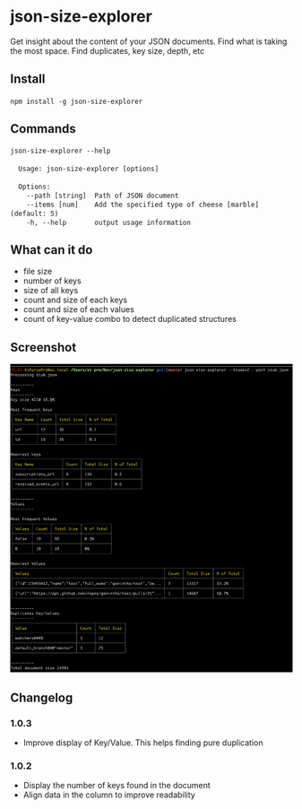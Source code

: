 # json-size-explorer
Get insight about the content of your JSON documents.
Find what is taking the most space. Find duplicates, key size, depth, etc

## Install
`npm install -g json-size-explorer`

## Commands

```
json-size-explorer --help

  Usage: json-size-explorer [options]

  Options:
    --path [string]  Path of JSON document
    --items [num]    Add the specified type of cheese [marble] (default: 5)
    -h, --help       output usage information
```

## What can it do

- file size
- number of keys
- size of all keys
- count and size of each keys
- count and size of each values
- count of key-value combo to detect duplicated structures

## Screenshot
![capture](img/capture.png)


## Changelog

### 1.0.3

- Improve display of Key/Value. This helps finding pure duplication

### 1.0.2

- Display the number of keys found in the document
- Align data in the column to improve readability